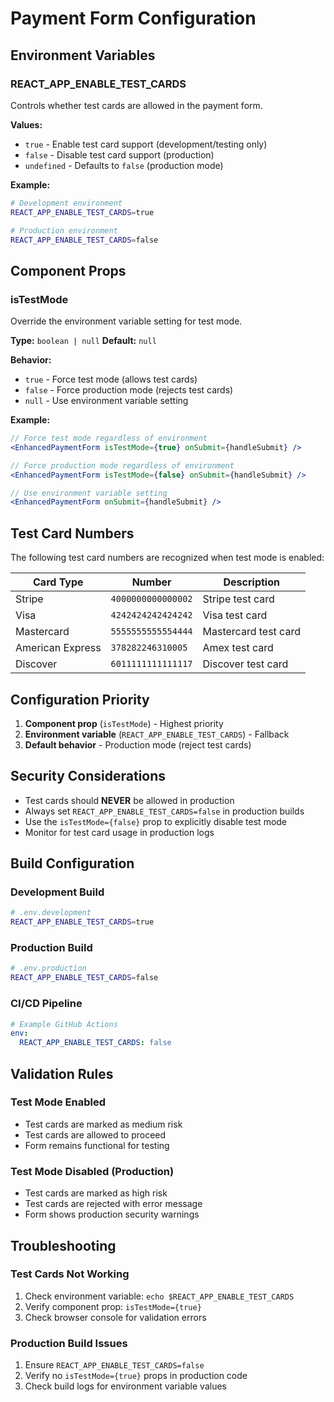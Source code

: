 # Payment Form Configuration

## Environment Variables

### REACT_APP_ENABLE_TEST_CARDS

Controls whether test cards are allowed in the payment form.

**Values:**
- `true` - Enable test card support (development/testing only)
- `false` - Disable test card support (production)
- `undefined` - Defaults to `false` (production mode)

**Example:**
```bash
# Development environment
REACT_APP_ENABLE_TEST_CARDS=true

# Production environment
REACT_APP_ENABLE_TEST_CARDS=false
```

## Component Props

### isTestMode

Override the environment variable setting for test mode.

**Type:** `boolean | null`
**Default:** `null`

**Behavior:**
- `true` - Force test mode (allows test cards)
- `false` - Force production mode (rejects test cards)
- `null` - Use environment variable setting

**Example:**
```jsx
// Force test mode regardless of environment
<EnhancedPaymentForm isTestMode={true} onSubmit={handleSubmit} />

// Force production mode regardless of environment
<EnhancedPaymentForm isTestMode={false} onSubmit={handleSubmit} />

// Use environment variable setting
<EnhancedPaymentForm onSubmit={handleSubmit} />
```

## Test Card Numbers

The following test card numbers are recognized when test mode is enabled:

| Card Type | Number | Description |
|-----------|--------|-------------|
| Stripe | `4000000000000002` | Stripe test card |
| Visa | `4242424242424242` | Visa test card |
| Mastercard | `5555555555554444` | Mastercard test card |
| American Express | `378282246310005` | Amex test card |
| Discover | `6011111111111117` | Discover test card |

## Configuration Priority

1. **Component prop** (`isTestMode`) - Highest priority
2. **Environment variable** (`REACT_APP_ENABLE_TEST_CARDS`) - Fallback
3. **Default behavior** - Production mode (reject test cards)

## Security Considerations

- Test cards should **NEVER** be allowed in production
- Always set `REACT_APP_ENABLE_TEST_CARDS=false` in production builds
- Use the `isTestMode={false}` prop to explicitly disable test mode
- Monitor for test card usage in production logs

## Build Configuration

### Development Build
```bash
# .env.development
REACT_APP_ENABLE_TEST_CARDS=true
```

### Production Build
```bash
# .env.production
REACT_APP_ENABLE_TEST_CARDS=false
```

### CI/CD Pipeline
```yaml
# Example GitHub Actions
env:
  REACT_APP_ENABLE_TEST_CARDS: false
```

## Validation Rules

### Test Mode Enabled
- Test cards are marked as medium risk
- Test cards are allowed to proceed
- Form remains functional for testing

### Test Mode Disabled (Production)
- Test cards are marked as high risk
- Test cards are rejected with error message
- Form shows production security warnings

## Troubleshooting

### Test Cards Not Working
1. Check environment variable: `echo $REACT_APP_ENABLE_TEST_CARDS`
2. Verify component prop: `isTestMode={true}`
3. Check browser console for validation errors

### Production Build Issues
1. Ensure `REACT_APP_ENABLE_TEST_CARDS=false`
2. Verify no `isTestMode={true}` props in production code
3. Check build logs for environment variable values
